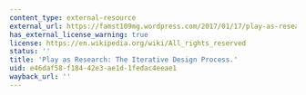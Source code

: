 ```yaml
---
content_type: external-resource
external_url: https://famst109mg.wordpress.com/2017/01/17/play-as-research-the-iterative-design-process-eric-zimmerman/
has_external_license_warning: true
license: https://en.wikipedia.org/wiki/All_rights_reserved
status: ''
title: 'Play as Research: The Iterative Design Process.'
uid: e46daf58-f184-42e3-ae1d-1fedac4eeae1
wayback_url: ''
---
```

